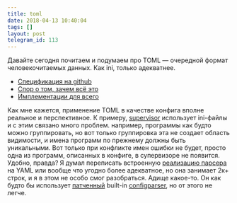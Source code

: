 ```yaml
---
title: toml
date: 2018-04-13 10:40:04
tags: []
layout: post
telegram_id: 113
---
```


Давайте сегодня почитаем и подумаем про TOML — очередной формат человекочитаемых данных. Как ini, только адекватнее.

+ [Спецификация на github](https://github.com/toml-lang/toml)
+ [Спор о том, зачем всё это](https://www.linux.org.ru/forum/general/11368615)
+ [Имплементации для всего](https://github.com/toml-lang/toml/wiki)

Как мне кажется, применение TOML в качестве конфига вполне реальное и перспективное. К примеру, [supervisor](http://supervisord.org/) использует ini-файлы и с этим связано много проблем. например, программы как будто можно группировать, но вот только группировка эта не создает область видимости, и имена программ по прежнему должны быть уникальными. Вот только при конфликте имен ошибки не будет, просто одна из программ, описанных в конфиге, в супервизоре не появится. Удобно, правда? Я думал переписать встроенную [реализацию парсера](https://github.com/Supervisor/supervisor/blob/master/supervisor/options.py) на YAML или вообще что угодно более адекватное, но она занимает 2к+ строк, и я в этом не особо смог разобраться. Адище какое-то. Он как будто бы использует [патченный](https://github.com/Supervisor/supervisor/blob/master/supervisor/options.py#L1709) built-in [configparser](https://docs.python.org/3/library/configparser.html), но от этого не легче.
